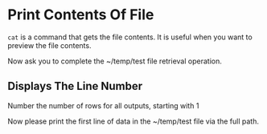 # Print Contents Of File

`cat` is a command that gets the file contents. It is useful when you want to preview the file contents.

Now ask you to complete the ~/temp/test file retrieval operation.


## Displays The Line Number

Number the number of rows for all outputs, starting with 1

Now please print the first line of data in the ~/temp/test file via the full path.